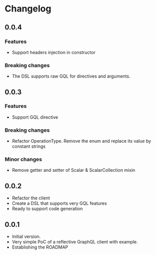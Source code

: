 # Changelog

## 0.0.4

### Features
- Support headers injection in constructor

### Breaking changes
- The DSL supports raw GQL for directives and arguments.

## 0.0.3

### Features
- Support GQL directive

### Breaking changes
- Refactor OperationType. Remove the enum and replace its value by constant strings

### Minor changes
- Remove getter and setter of Scalar & ScalarCollection mixin

## 0.0.2

- Refactor the client
- Create a DSL that supports very GQL features
- Ready to support code generation

## 0.0.1

- Initial version.
- Very simple PoC of a reflective GraphQL client with example.
- Establishing the ROADMAP
